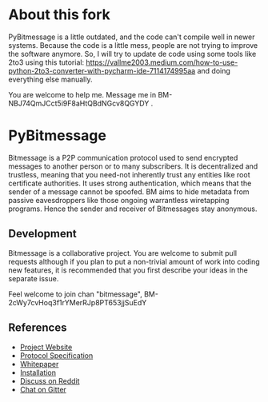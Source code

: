 About this fork
============

PyBitmessage is a little outdated, and the code can't compile well in newer systems. Because the code is a little mess, people are not trying to improve the software anymore. So, I will try to update de code using some tools like 2to3 using this tutorial: https://vallme2003.medium.com/how-to-use-python-2to3-converter-with-pycharm-ide-7114174995aa and doing everything else manually.

You are welcome to help me. Message me in BM-NBJ74QmJCct5i9F8aHtQBdNGcv8QGYDY .


PyBitmessage
============

Bitmessage is a P2P communication protocol used to send encrypted messages to
another person or to many subscribers. It is decentralized and trustless,
meaning that you need-not inherently trust any entities like root certificate
authorities. It uses strong authentication, which means that the sender of a
message cannot be spoofed. BM aims to hide metadata from passive eavesdroppers 
like those ongoing warrantless wiretapping programs. Hence the sender and receiver 
of Bitmessages stay anonymous.


Development
----------
Bitmessage is a collaborative project. You are welcome to submit pull requests 
although if you plan to put a non-trivial amount of work into coding new
features, it is recommended that you first describe your ideas in the
separate issue.

Feel welcome to join chan "bitmessage", BM-2cWy7cvHoq3f1rYMerRJp8PT653jjSuEdY

References
----------
* [Project Website](https://bitmessage.org)
* [Protocol Specification](https://bitmessage.org/wiki/Protocol_specification)
* [Whitepaper](https://bitmessage.org/bitmessage.pdf)
* [Installation](https://bitmessage.org/wiki/Compiling_instructions)
* [Discuss on Reddit](https://www.reddit.com/r/bitmessage)
* [Chat on Gitter](https://gitter.im/Bitmessage/PyBitmessage)

